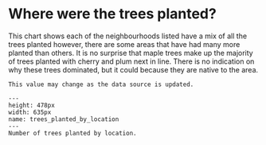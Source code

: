 # Where were the trees planted?

This chart shows each of the neighbourhoods listed have a mix of all the trees planted however, there are some areas that have had many more planted than others. It is no surprise that maple trees make up the majority of trees planted with cherry and plum next in line. There is no indication on why these trees dominated, but it could because they are native to the area.

```{note}
This value may change as the data source is updated.
```

```{figure} https://github.com/klew-pdot/fptrees/blob/main/images/location.png?raw=true
---
height: 478px
width: 635px
name: trees_planted_by_location
---
Number of trees planted by location.
```
